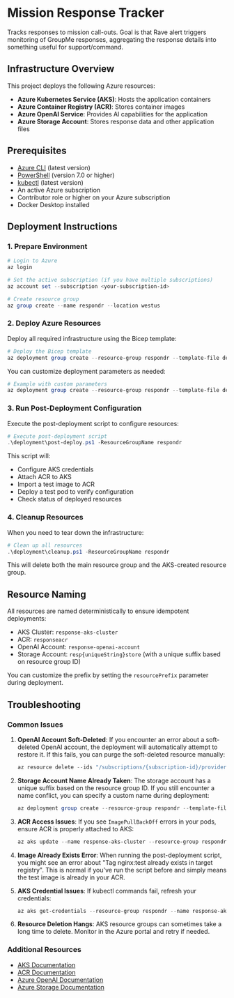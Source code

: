 # Mission Response Tracker

Tracks responses to mission call-outs. Goal is that Rave alert triggers monitoring of GroupMe responses, aggregating the response details into something useful for support/command.

## Infrastructure Overview

This project deploys the following Azure resources:

- **Azure Kubernetes Service (AKS)**: Hosts the application containers
- **Azure Container Registry (ACR)**: Stores container images
- **Azure OpenAI Service**: Provides AI capabilities for the application
- **Azure Storage Account**: Stores response data and other application files

## Prerequisites

- [Azure CLI](https://docs.microsoft.com/en-us/cli/azure/install-azure-cli) (latest version)
- [PowerShell](https://docs.microsoft.com/en-us/powershell/scripting/install/installing-powershell) (version 7.0 or higher)
- [kubectl](https://kubernetes.io/docs/tasks/tools/) (latest version)
- An active Azure subscription
- Contributor role or higher on your Azure subscription
- Docker Desktop installed

## Deployment Instructions

### 1. Prepare Environment

```powershell
# Login to Azure
az login

# Set the active subscription (if you have multiple subscriptions)
az account set --subscription <your-subscription-id>

# Create resource group
az group create --name respondr --location westus
```

### 2. Deploy Azure Resources

Deploy all required infrastructure using the Bicep template:

```powershell
# Deploy the Bicep template
az deployment group create --resource-group respondr --template-file deployment/main.bicep
```

You can customize deployment parameters as needed:

```powershell
# Example with custom parameters
az deployment group create --resource-group respondr --template-file deployment/main.bicep --parameters resourcePrefix=response-prod location=eastus
```

### 3. Run Post-Deployment Configuration

Execute the post-deployment script to configure resources:

```powershell
# Execute post-deployment script
.\deployment\post-deploy.ps1 -ResourceGroupName respondr
```

This script will:
- Configure AKS credentials
- Attach ACR to AKS
- Import a test image to ACR
- Deploy a test pod to verify configuration
- Check status of deployed resources

### 4. Cleanup Resources

When you need to tear down the infrastructure:

```powershell
# Clean up all resources
.\deployment\cleanup.ps1 -ResourceGroupName respondr
```

This will delete both the main resource group and the AKS-created resource group.

## Resource Naming

All resources are named deterministically to ensure idempotent deployments:

- AKS Cluster: `response-aks-cluster`
- ACR: `responseacr`
- OpenAI Account: `response-openai-account`
- Storage Account: `resp{uniqueString}store` (with a unique suffix based on resource group ID)

You can customize the prefix by setting the `resourcePrefix` parameter during deployment.

## Troubleshooting

### Common Issues

1. **OpenAI Account Soft-Deleted**: If you encounter an error about a soft-deleted OpenAI account, the deployment will automatically attempt to restore it. If this fails, you can purge the soft-deleted resource manually:
   ```powershell
   az resource delete --ids "/subscriptions/{subscription-id}/providers/Microsoft.CognitiveServices/locations/{location}/resourceGroups/{resource-group}/deletedAccounts/{account-name}" --api-version 2023-05-01
   ```

2. **Storage Account Name Already Taken**: The storage account has a unique suffix based on the resource group ID. If you still encounter a name conflict, you can specify a custom name during deployment:
   ```powershell
   az deployment group create --resource-group respondr --template-file deployment/main.bicep --parameters storageAccountName=mycustomname
   ```

3. **ACR Access Issues**: If you see `ImagePullBackOff` errors in your pods, ensure ACR is properly attached to AKS:
   ```powershell
   az aks update --name response-aks-cluster --resource-group respondr --attach-acr responseacr
   ```

4. **Image Already Exists Error**: When running the post-deployment script, you might see an error about "Tag nginx:test already exists in target registry". This is normal if you've run the script before and simply means the test image is already in your ACR.

5. **AKS Credential Issues**: If kubectl commands fail, refresh your credentials:
   ```powershell
   az aks get-credentials --resource-group respondr --name response-aks-cluster --overwrite-existing
   ```

3. **Resource Deletion Hangs**: AKS resource groups can sometimes take a long time to delete. Monitor in the Azure portal and retry if needed.

### Additional Resources

- [AKS Documentation](https://docs.microsoft.com/en-us/azure/aks/)
- [ACR Documentation](https://docs.microsoft.com/en-us/azure/container-registry/)
- [Azure OpenAI Documentation](https://docs.microsoft.com/en-us/azure/cognitive-services/openai/)
- [Azure Storage Documentation](https://docs.microsoft.com/en-us/azure/storage/)